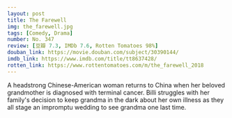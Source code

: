 ```yaml
---
layout: post 
title: The Farewell
img: the_farewell.jpg
tags: [Comedy, Drama]
number: No. 347
review: [豆瓣 7.3, IMDb 7.6, Rotten Tomatoes 98%]
douban_link: https://movie.douban.com/subject/30390144/
imdb_link: https://www.imdb.com/title/tt8637428/
rotten_link: https://www.rottentomatoes.com/m/the_farewell_2018
---
```


A headstrong Chinese-American woman returns to China when her beloved grandmother is diagnosed with terminal cancer. Billi struggles with her family's decision to keep grandma in the dark about her own illness as they all stage an impromptu wedding to see grandma one last time.